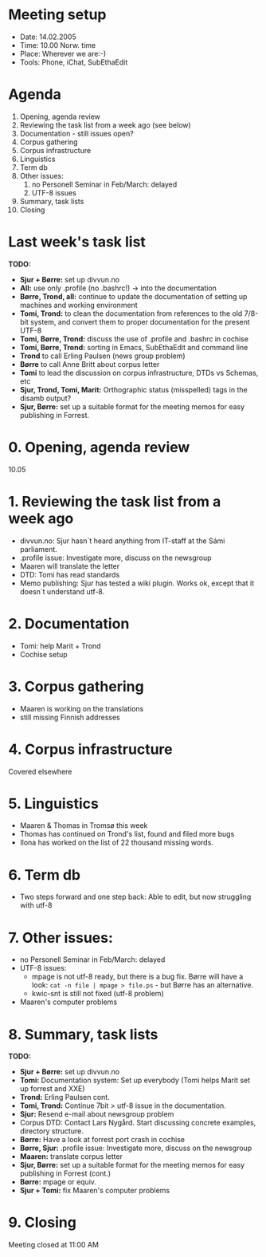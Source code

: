 # Meeting setup

* Date: 14.02.2005
* Time: 10.00 Norw. time
* Place: Wherever we are:-)
* Tools: Phone, iChat, SubEthaEdit

#  Agenda

1.  Opening, agenda review
1.  Reviewing the task list from a week ago (see below)
1.  Documentation - still issues open?
1.  Corpus gathering
1.  Corpus infrastructure
1.  Linguistics
1.  Term db
1.  Other issues:
    1.    no Personell Seminar in Feb/March: delayed
    1.    UTF-8 issues
1.  Summary, task lists
1.  Closing

# Last week's task list

**TODO:**
*  **Sjur + Børre:** set up divvun.no
*  **All:** use only .profile (no .bashrc!) -> into the documentation
*  **Børre, Trond, all:** continue to update the documentation of setting
      up machines and working environment
*  **Tomi, Trond:** to clean the documentation from references to the old 7/8-bit
      system, and convert them to proper documentation for the present UTF-8
*  **Tomi, Børre, Trond:** discuss the use of .profile and .bashrc in cochise
*  **Tomi, Børre, Trond:** sorting in Emacs, SubEthaEdit and command line
*  **Trond** to call Erling Paulsen (news group problem)
*  **Børre** to call Anne Britt about corpus letter
*  **Tomi** to lead the discussion on corpus infrastructure, DTDs vs Schemas, etc
*  **Sjur, Trond, Tomi, Marit:** Orthographic status (misspelled) tags
      in the disamb output?
*  **Sjur, Børre:** set up a suitable format for the meeting memos for easy
      publishing in Forrest.

# 0. Opening, agenda review
10.05

# 1. Reviewing the task list from a week ago
*  divvun.no: Sjur hasn´t heard anything from IT-staff at the Sámi parliament.
*  .profile issue: Investigate more, discuss on the newsgroup
*  Maaren will translate the letter
*  DTD: Tomi has read standards
*  Memo publishing: Sjur has tested a wiki plugin. Works ok, except that it 
      doesn´t understand utf-8.

# 2. Documentation

*  Tomi: help Marit + Trond
*  Cochise setup

# 3. Corpus gathering

*  Maaren is working on the translations
*  still missing Finnish addresses

# 4. Corpus infrastructure

Covered elsewhere

# 5. Linguistics

*  Maaren & Thomas in Tromsø this week
*  Thomas has continued on Trond's list, found and filed more bugs
*  Ilona has worked on the list of 22 thousand missing words.

# 6. Term db

*  Two steps forward and one step back: Able to edit, but now struggling 
      with utf-8

# 7. Other issues:

*  no Personell Seminar in Feb/March: delayed
*  UTF-8 issues:
    -    mpage is not utf-8 ready, but there is a bug fix. Børre will have a
      look: ```cat -n file | mpage > file.ps``` - but Børre has an alternative.
    -    kwic-snt is still not fixed (utf-8 problem)
*  Maaren's computer problems

# 8. Summary, task lists

**TODO:**
*  **Sjur + Børre:** set up divvun.no
*  **Tomi:** Documentation system: Set up everybody (Tomi helps Marit set up 
      forrest and XXE)
*  **Trond:** Erling Paulsen cont.
*  **Tomi, Trond:** Continue 7bit > utf-8 issue in the documentation.
*  **Sjur:** Resend e-mail about newsgroup problem
*  Corpus DTD: Contact Lars Nygård. Start discussing concrete examples, directory 
      structure.
*  **Børre:** Have a look at forrest port crash in cochise
*  **Børre, Sjur:** .profile issue: Investigate more, discuss on the newsgroup
*  **Maaren:** translate corpus letter
*  **Sjur, Børre:** set up a suitable format for the meeting memos for easy
      publishing in Forrest (cont.)
*  **Børre:** mpage or equiv.
*  **Sjur + Tomi:** fix Maaren's computer problems

# 9. Closing

Meeting closed at 11:00 AM

